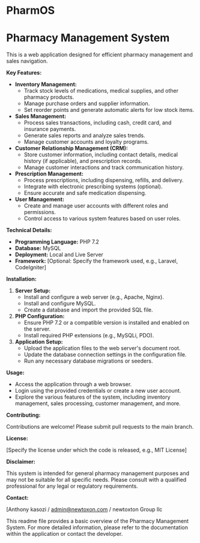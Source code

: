 # PharmOS
# Pharmacy Management System

This is a web application designed for efficient pharmacy management and sales navigation. 

**Key Features:**

* **Inventory Management:**
    * Track stock levels of medications, medical supplies, and other pharmacy products.
    * Manage purchase orders and supplier information.
    * Set reorder points and generate automatic alerts for low stock items.
* **Sales Management:**
    * Process sales transactions, including cash, credit card, and insurance payments.
    * Generate sales reports and analyze sales trends.
    * Manage customer accounts and loyalty programs.
* **Customer Relationship Management (CRM):**
    * Store customer information, including contact details, medical history (if applicable), and prescription records.
    * Manage customer interactions and track communication history.
* **Prescription Management:**
    * Process prescriptions, including dispensing, refills, and delivery.
    * Integrate with electronic prescribing systems (optional).
    * Ensure accurate and safe medication dispensing.
* **User Management:**
    * Create and manage user accounts with different roles and permissions.
    * Control access to various system features based on user roles.

**Technical Details:**

* **Programming Language:** PHP 7.2
* **Database:** MySQL
* **Deployment:** Local and Live Server
* **Framework:** [Optional: Specify the framework used, e.g., Laravel, CodeIgniter]

**Installation:**

1. **Server Setup:**
    * Install and configure a web server (e.g., Apache, Nginx).
    * Install and configure MySQL.
    * Create a database and import the provided SQL file.
2. **PHP Configuration:**
    * Ensure PHP 7.2 or a compatible version is installed and enabled on the server.
    * Install required PHP extensions (e.g., MySQLi, PDO).
3. **Application Setup:**
    * Upload the application files to the web server's document root.
    * Update the database connection settings in the configuration file.
    * Run any necessary database migrations or seeders.

**Usage:**

* Access the application through a web browser.
* Login using the provided credentials or create a new user account.
* Explore the various features of the system, including inventory management, sales processing, customer management, and more.

**Contributing:**

Contributions are welcome! Please submit pull requests to the main branch.

**License:**

[Specify the license under which the code is released, e.g., MIT License]

**Disclaimer:**

This system is intended for general pharmacy management purposes and may not be suitable for all specific needs. Please consult with a qualified professional for any legal or regulatory requirements.

**Contact:**

[Anthony kasozi / admin@newtoxon.com / newtoxton Group llc

This readme file provides a basic overview of the Pharmacy Management System. For more detailed information, please refer to the documentation within the application or contact the developer.

